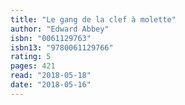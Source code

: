 ```yaml
---
title: "Le gang de la clef à molette"
author: "Edward Abbey"
isbn: "0061129763"
isbn13: "9780061129766"
rating: 5
pages: 421
read: "2018-05-18"
date: "2018-05-16"
---
```


